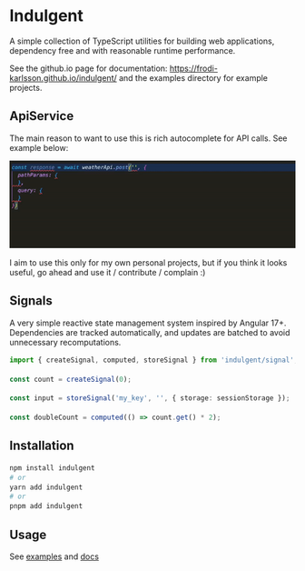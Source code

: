 # Indulgent

A simple collection of TypeScript utilities for building web applications, dependency free and with reasonable runtime performance.

See the github.io page for documentation: https://frodi-karlsson.github.io/indulgent/ and the examples directory for example projects.

## ApiService

The main reason to want to use this is rich autocomplete for API calls. See example below:

<img src="/media/example.gif" />

I aim to use this only for my own personal projects, but if you think it looks useful, go ahead and use it / contribute / complain :)

## Signals

A very simple reactive state management system inspired by Angular 17+. Dependencies are tracked automatically, and updates are batched to avoid unnecessary recomputations.

```ts
import { createSignal, computed, storeSignal } from 'indulgent/signal';

const count = createSignal(0);

const input = storeSignal('my_key', '', { storage: sessionStorage });

const doubleCount = computed(() => count.get() * 2);
```

## Installation

```bash
npm install indulgent
# or
yarn add indulgent
# or
pnpm add indulgent
```

## Usage

See [examples](/examples) and [docs](https://frodi-karlsson.github.io/indulgent/)
